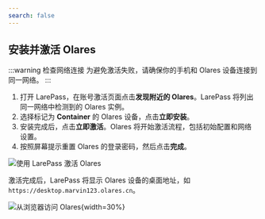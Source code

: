 ```yaml
---
search: false
---
```

## 安装并激活 Olares
:::warning 检查网络连接
为避免激活失败，请确保你的手机和 Olares 设备连接到同一网络。
:::

1. 打开 LarePass，在账号激活页面点击**发现附近的 Olares**。LarePass 将列出同一网络中检测到的 Olares 实例。
2. 选择标记为 **Container** 的 Olares 设备，点击**立即安装**。
3. 安装完成后，点击**立即激活**。Olares 将开始激活流程，包括初始配置和网络设置。
4. 按照屏幕提示重置 Olares 的登录密码，然后点击**完成**。

![使用 LarePass 激活 Olares](/images/zh/manual/get-started/activate-olares-mdns.png#bordered)

激活完成后，LarePass 将显示 Olares 设备的桌面地址，如 `https://desktop.marvin123.olares.cn`。

![从浏览器访问 Olares](/images/zh/manual/get-started/access-olares-via-browser.png#bordered){width=30%}

<!--@include: ./log-in-to-olares.md-->
